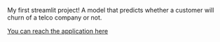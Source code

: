 My first streamlit project! A model that predicts whether a customer will churn of a telco company or not.

[You can reach the application here](https://share.streamlit.io/alvarocascon/regresion_churn/app.py)
